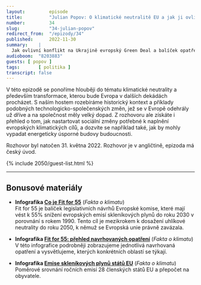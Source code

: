 ```yaml
---
layout:         episode
title:          "Julian Popov: O klimatické neutralitě EU a jak ji ovlivní probíhající válka a další velké výzvy dneška (ENG)"
number:         34
slug:           "34-julian-popov"
redirect_from:  "/epizody/34"
published:      2022-11-30
summary:    |
  Jak ovlivní konflikt na Ukrajině evropský Green Deal a balíček opatření Fit for 55? Jakou roli v transformaci na nízkouhlíkovou ekonomiku hraje finanční sektor? A jak na evropské úrovni řešit  rozdíly, které existují mezi jednotlivými regiony?
audioboom:  "8203883"
guests: [ popov ]
tags:       [ politika ]
transcript: false
---
```

V této epizodě se ponoříme hlouběji do tématu klimatické neutrality a především transformace, kterou bude Evropa v dalších dekádách procházet. S naším hostem rozebíráme historický kontext a příklady podobných technologicko-společenských změn, jež se v Evropě odehrály už dříve a na společnost měly velký dopad. Z rozhovoru ale získáte i přehled o tom, jak nastartovat sociální změny potřebné k naplnění evropských klimatických cílů, a dozvíte se například také, jak by mohly vypadat energeticky úsporné budovy budoucnosti.

Rozhovor byl natočen 31. května 2022.
Rozhovor je v angličtině, epizoda má český úvod.

{% include 2050/guest-list.html %}

---

## Bonusové materiály

<div class="bonus-material" markdown="1">

* **Infografika [Co je Fit for 55](https://faktaoklimatu.cz/infografiky/fit-for-55?q=fit)** (_Fakta o klimatu_)  
  Fit for 55 je balíček legislativních návrhů Evropské komise, které mají vést k 55% snížení evropských emisí skleníkových plynů do roku 2030 v porovnání s rokem 1990. Tento cíl je mezikrokem k dosažení uhlíkové neutrality do roku 2050, k němuž se Evropská unie právně zavázala.
  
* **Infografika [Fit for 55: přehled navrhovaných opatření](https://faktaoklimatu.cz/infografiky/fit-for-55-opatreni)** (_Fakta o klimatu_)  
  V této infografice podrobněji zobrazujeme jednotlivá navrhovaná opatření a vysvětlujeme, kterých konkrétních oblastí se týkají.  

* **Infografika [Emise skleníkových plynů států EU](https://faktaoklimatu.cz/infografiky/emise-eu)** (_Fakta o klimatu_)  
  Poměrové srovnání ročních emisí 28 členských států EU a přepočet na obyvatele.
  
</div>
